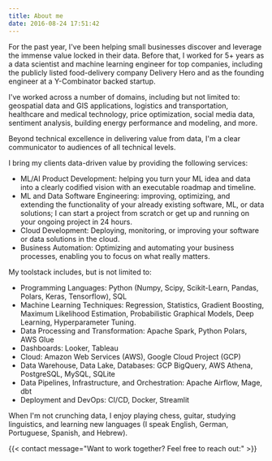 ```yaml
---
title: About me
date: 2016-08-24 17:51:42
---
```


For the past year, I've been helping small businesses discover and leverage the immense value locked in their data. Before that, I worked for 5+ years as a data scientist and machine learning engineer for top companies, including the publicly listed food-delivery company Delivery Hero and as the founding engineer at a Y-Combinator backed startup.

I've worked across a number of domains, including but not limited to: geospatial data and GIS applications, logistics and transportation, healthcare and medical technology, price optimization, social media data, sentiment analysis, building energy performance and modeling, and more.

Beyond technical excellence in delivering value from data, I'm a clear communicator to audiences of all technical levels.

I bring my clients data-driven value by providing the following services:
- ML/AI Product Development: helping you turn your ML idea and data into a clearly codified vision with an executable roadmap and timeline.
- ML and Data Software Engineering: improving, optimizing, and extending the functionality of your already existing software, ML, or data solutions; I can start a project from scratch or get up and running on your ongoing project in 24 hours.
- Cloud Development: Deploying, monitoring, or improving your software or data solutions in the cloud.
- Business Automation: Optimizing and automating your business processes, enabling you to focus on what really matters.

My toolstack includes, but is not limited to:
- Programming Languages: Python (Numpy, Scipy, Scikit-Learn, Pandas, Polars, Keras, Tensorflow), SQL
- Machine Learning Techniques: Regression, Statistics, Gradient Boosting, Maximum Likelihood Estimation, Probabilistic Graphical Models, Deep Learning, Hyperparameter Tuning.
- Data Processing and Transformation: Apache Spark, Python Polars, AWS Glue
- Dashboards: Looker, Tableau
- Cloud: Amazon Web Services (AWS), Google Cloud Project (GCP)
- Data Warehouse, Data Lake, Databases: GCP BigQuery, AWS Athena, PostgreSQL, MySQL, SQLite
- Data Pipelines, Infrastructure, and Orchestration: Apache Airflow, Mage, dbt
- Deployment and DevOps: CI/CD, Docker, Streamlit

When I'm not crunching data, I enjoy playing chess, guitar, studying linguistics, and learning new languages (I speak English, German, Portuguese, Spanish, and Hebrew).

{{< contact message="Want to work together? Feel free to reach out:" >}}